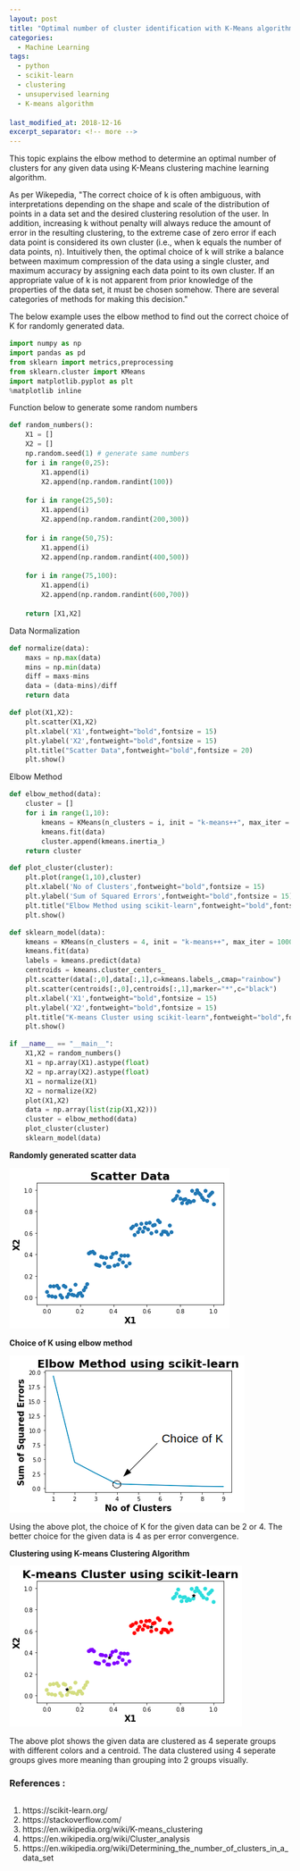 ```yaml
---
layout: post
title: "Optimal number of cluster identification with K-Means algorithm using elbow method"
categories:
  - Machine Learning
tags:
  - python
  - scikit-learn
  - clustering
  - unsupervised learning
  - K-means algorithm

last_modified_at: 2018-12-16
excerpt_separator: <!-- more -->
---
```


This topic explains the elbow method to determine an optimal number of clusters for any given data using K-Means clustering machine learning algorithm.

<!-- more -->

As per Wikepedia, "The correct choice of k is often ambiguous, with interpretations depending on the shape and scale of the distribution of points in a data set and the desired clustering resolution of the user. In addition, increasing k without penalty will always reduce the amount of error in the resulting clustering, to the extreme case of zero error if each data point is considered its own cluster (i.e., when k equals the number of data points, n). Intuitively then, the optimal choice of k will strike a balance between maximum compression of the data using a single cluster, and maximum accuracy by assigning each data point to its own cluster. If an appropriate value of k is not apparent from prior knowledge of the properties of the data set, it must be chosen somehow. There are several categories of methods for making this decision."

The below example uses the elbow method to find out the correct choice of K for randomly generated data.

```python
import numpy as np
import pandas as pd
from sklearn import metrics,preprocessing
from sklearn.cluster import KMeans
import matplotlib.pyplot as plt
%matplotlib inline
```

Function below to generate some random numbers

```python
def random_numbers():
    X1 = []
    X2 = []
    np.random.seed(1) # generate same numbers
    for i in range(0,25):
        X1.append(i)
        X2.append(np.random.randint(100))

    for i in range(25,50):
        X1.append(i)
        X2.append(np.random.randint(200,300))

    for i in range(50,75):
        X1.append(i)
        X2.append(np.random.randint(400,500))

    for i in range(75,100):
        X1.append(i)
        X2.append(np.random.randint(600,700))

    return [X1,X2]

```
Data Normalization

```python
def normalize(data):
    maxs = np.max(data)
    mins = np.min(data)
    diff = maxs-mins
    data = (data-mins)/diff
    return data
```


```python
def plot(X1,X2):
    plt.scatter(X1,X2)
    plt.xlabel('X1',fontweight="bold",fontsize = 15)
    plt.ylabel('X2',fontweight="bold",fontsize = 15)
    plt.title("Scatter Data",fontweight="bold",fontsize = 20)
    plt.show()
```

Elbow Method

```python
def elbow_method(data):
    cluster = []
    for i in range(1,10):
        kmeans = KMeans(n_clusters = i, init = "k-means++", max_iter = 1000, n_init = 10, random_state = 0)
        kmeans.fit(data)
        cluster.append(kmeans.inertia_)
    return cluster
```


```python
def plot_cluster(cluster):
    plt.plot(range(1,10),cluster)
    plt.xlabel('No of Clusters',fontweight="bold",fontsize = 15)
    plt.ylabel('Sum of Squared Errors',fontweight="bold",fontsize = 15)
    plt.title("Elbow Method using scikit-learn",fontweight="bold",fontsize = 20)
    plt.show()
```


```python
def sklearn_model(data):
    kmeans = KMeans(n_clusters = 4, init = "k-means++", max_iter = 1000, n_init = 10, random_state = 0)
    kmeans.fit(data)
    labels = kmeans.predict(data)
    centroids = kmeans.cluster_centers_
    plt.scatter(data[:,0],data[:,1],c=kmeans.labels_,cmap="rainbow")
    plt.scatter(centroids[:,0],centroids[:,1],marker="*",c="black")
    plt.xlabel('X1',fontweight="bold",fontsize = 15)
    plt.ylabel('X2',fontweight="bold",fontsize = 15)
    plt.title("K-means Cluster using scikit-learn",fontweight="bold",fontsize = 20)
    plt.show()
```


```python
if __name__ == "__main__":
    X1,X2 = random_numbers()
    X1 = np.array(X1).astype(float)
    X2 = np.array(X2).astype(float)
    X1 = normalize(X1)
    X2 = normalize(X2)
    plot(X1,X2)
    data = np.array(list(zip(X1,X2)))
    cluster = elbow_method(data)
    plot_cluster(cluster)
    sklearn_model(data)
```

<b>Randomly generated scatter data</b>

<img src="/images/output_18_0.png">

<b>Choice of K using elbow method</b>

<img src="/images/output_18_1.png">

Using the above plot, the choice of K for the given data can be 2 or 4. The better choice for the given data is 4 as per error convergence. 

<b>Clustering using K-means Clustering Algorithm</b>

<img src="/images/output_18_2.png">

The above plot shows the given data are clustered as 4 seperate groups with different colors and a centroid. The data clustered using 4 seperate groups gives more meaning than grouping into 2 groups visually.

### References :
<div style="overflow-x:auto;">
  <ol>
    <li> https://scikit-learn.org/ </li>
    <li> https://stackoverflow.com/ </li>
    <li> https://en.wikipedia.org/wiki/K-means_clustering </li>
    <li> https://en.wikipedia.org/wiki/Cluster_analysis </li>
    <li> https://en.wikipedia.org/wiki/Determining_the_number_of_clusters_in_a_data_set </li>
  </ol>
</div>
